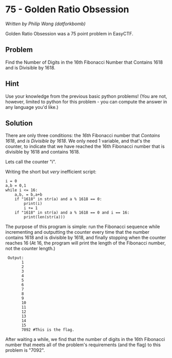 # 75 - Golden Ratio Obsession

*Written by Philip Wang (datforkbomb)*

Golden Ratio Obsession was a 75 point problem in EasyCTF.
 
## Problem

Find the Number of Digits in the 16th Fibonacci Number that Contains 1618 and is Divisible by 1618.

## Hint

Use your knowledge from the previous basic python problems! (You are not, however, limited to python for this problem - you can compute the answer in any language you'd like.)

## Solution

There are only three conditions:  the *16th* Fibonacci number that *Contains 1618*, and *is Divisible by 1618*.  We only need 1 variable, and that's the counter, to indicate that we have reached the 16th Fibonacci number that is divisible by 1618 and contains 1618.

Lets call the counter "i". 

Writing the short but *very* inefficient script: 

    i = 0
    a,b = 0,1
    while i <= 16:
        a,b, = b,a+b
        if "1618" in str(a) and a % 1618 == 0:
            print(i)
            i += 1
        if "1618" in str(a) and a % 1618 == 0 and i == 16:
            print(len(str(a)))


The purpose of this program is simple:  run the Fibonacci sequence while incrementing and outputting the counter every time that the number contains 1618 and is divisible by 1618, and finally stopping when the counter reaches 16 (At 16, the program will print the length of the Fibonacci number, not the counter length.)

     Output:
           1
           2
           3
           4
           5
           6
           7
           8
           9
           10
           11
           12
           13
           14
           15
           7092 #This is the flag.

After waiting a while,  we find that the number of digits in the 16th Fibonacci number that meets all of the problem's requirements (and the flag) to this problem is "7092".


